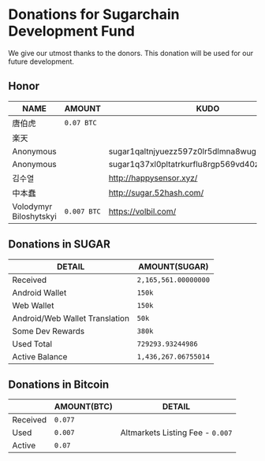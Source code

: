 # Donations for Sugarchain Development Fund
We give our utmost thanks to the donors. This donation will be used for our future development.

## Honor
NAME | AMOUNT | KUDO | 
--|--|--| 
唐伯虎 | `0.07 BTC` | 
楽天 | | 
Anonymous | | sugar1qaltnjyuezz597z0lr5dlmna8wug9vv04q95zta | 
Anonymous | | sugar1q37xl0pltatrkurflu8rgp569vd40znnlsaphas | 
김수열 | | http://happysensor.xyz/ | 
中本蠢 | | http://sugar.52hash.com/ | 
Volodymyr Biloshytskyi | `0.007 BTC` | https://volbil.com/ | 

## Donations in SUGAR
| DETAIL | AMOUNT(SUGAR) | 
--|--|
Received | `2,165,561.00000000` | 
Android Wallet | `150k` | 
Web Wallet | `150k` | 
Android/Web Wallet Translation | `50k` | 
Some Dev Rewards | `380k` | 
Used Total | `729293.93244986` | 
Active Balance| `1,436,267.06755014` | 

## Donations in Bitcoin
| | AMOUNT(BTC) | DETAIL |
--|--|--|
Received | `0.077` | |
Used | `0.007` | Altmarkets Listing Fee - `0.007` | 
Active | `0.07` | | 
